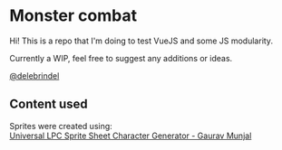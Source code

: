 # Monster combat

Hi!
This is a repo that I'm doing to test VueJS and some JS modularity.

Currently a WIP, feel free to suggest any additions or ideas.

[@delebrindel](https://twitter.com/Delebrindel)


## Content used
Sprites were created using:  
[Universal LPC Sprite Sheet Character Generator - Gaurav Munjal](http://gaurav.munjal.us/Universal-LPC-Spritesheet-Character-Generator/)
